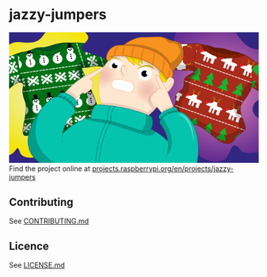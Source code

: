 # jazzy-jumpers
![jazzy-jumpers](/en/images/banner.png)
Find the project online at [projects.raspberrypi.org/en/projects/jazzy-jumpers](https://projects.raspberrypi.org/en/projects/jazzy-jumpers)

## Contributing
See [CONTRIBUTING.md](CONTRIBUTING.md)
## Licence
 See [LICENSE.md](LICENSE.md)